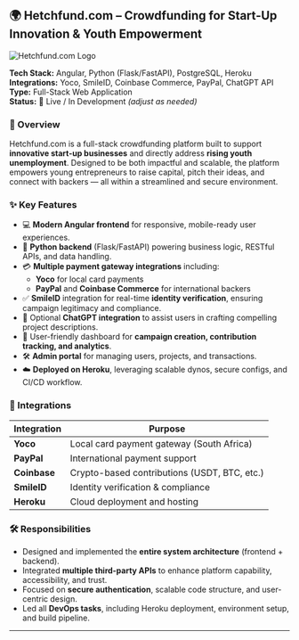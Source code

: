 ## 🌍 Hetchfund.com – Crowdfunding for Start-Up Innovation & Youth Empowerment
![Hetchfund.com Logo](https://i.postimg.cc/XvdqVvjZ/logos-hetchfund.png)

**Tech Stack:** Angular, Python (Flask/FastAPI), PostgreSQL, Heroku  
**Integrations:** Yoco, SmileID, Coinbase Commerce, PayPal, ChatGPT API  
**Type:** Full-Stack Web Application  
**Status:** 🚀 Live / In Development *(adjust as needed)*

### 📌 Overview  
Hetchfund.com is a full-stack crowdfunding platform built to support **innovative start-up businesses** and directly address **rising youth unemployment**. Designed to be both impactful and scalable, the platform empowers young entrepreneurs to raise capital, pitch their ideas, and connect with backers — all within a streamlined and secure environment.

### ✨ Key Features  
- 💻 **Modern Angular frontend** for responsive, mobile-ready user experiences.  
- 🐍 **Python backend** (Flask/FastAPI) powering business logic, RESTful APIs, and data handling.  
- 💳 **Multiple payment gateway integrations** including:
  - **Yoco** for local card payments  
  - **PayPal** and **Coinbase Commerce** for international backers  
- ✅ **SmileID** integration for real-time **identity verification**, ensuring campaign legitimacy and compliance.  
- 🧠 Optional **ChatGPT integration** to assist users in crafting compelling project descriptions.  
- 👥 User-friendly dashboard for **campaign creation, contribution tracking, and analytics**.  
- 🛠️ **Admin portal** for managing users, projects, and transactions.  
- ☁️ **Deployed on Heroku**, leveraging scalable dynos, secure configs, and CI/CD workflow.

### 🔗 Integrations  
| Integration     | Purpose                                  |
|----------------|-------------------------------------------|
| **Yoco**        | Local card payment gateway (South Africa) |
| **PayPal**      | International payment support             |
| **Coinbase**    | Crypto-based contributions (USDT, BTC, etc.) |
| **SmileID**     | Identity verification & compliance        |
| **Heroku**      | Cloud deployment and hosting              |

### 🛠️ Responsibilities  
- Designed and implemented the **entire system architecture** (frontend + backend).  
- Integrated **multiple third-party APIs** to enhance platform capability, accessibility, and trust.  
- Focused on **secure authentication**, scalable code structure, and user-centric design.  
- Led all **DevOps tasks**, including Heroku deployment, environment setup, and build pipeline.
---

